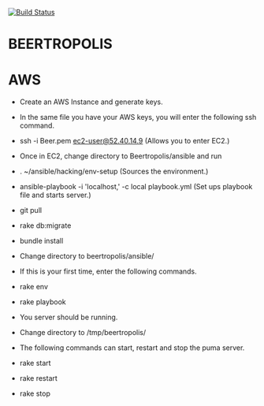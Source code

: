 [![Build Status](https://secure.travis-ci.org/Javi-Rev/Beertropolis.png?branch=master)](http://travis-ci.org/Javi-Rev/Beertropolis)

# BEERTROPOLIS



# AWS


* Create an AWS Instance and generate keys. 

* In the same file you have your AWS keys, you will enter the following ssh command.

* ssh -i Beer.pem ec2-user@52.40.14.9  (Allows you to enter EC2.)

* Once in EC2, change directory to Beertropolis/ansible and run

* .  ~/ansible/hacking/env-setup (Sources the environment.)

*  ansible-playbook -i 'localhost,' -c local playbook.yml (Set ups playbook file and starts server.)

* git pull

* rake db:migrate

* bundle install

* Change directory to beertropolis/ansible/

* If this is your first time, enter the following commands.

* rake env

* rake playbook

* You server should be running.

* Change directory to /tmp/beertropolis/

* The following commands can start, restart and stop the puma server.

* rake start

* rake restart

* rake stop
